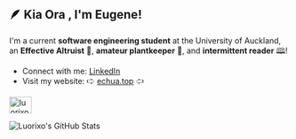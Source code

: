 ## 🪶 Kia Ora , I'm Eugene!
I'm a current **software engineering student** at the University of Auckland, an **Effective Altruist** 💙, **amateur plantkeeper** 🌾, and **intermittent reader** 🕮!

- Connect with me: [LinkedIn](https://www.linkedin.com/in/eugene-j-chua/)
- Visit my website: 🢧 [echua.top](https://www.echua.top/) 🢦

<p align="left">
<a href="https://www.linkedin.com/in/eugene-j-chua/" target="blank"><img align="center" src="https://raw.githubusercontent.com/rahuldkjain/github-profile-readme-generator/master/src/images/icons/Social/linked-in-alt.svg" alt="luorixo" height="30" width="40" /></a>
</p>

![Luorixo's GitHub Stats](https://github-readme-stats.vercel.app/api?username=luorixo&show_icons=true&theme=gruvbox_light)
